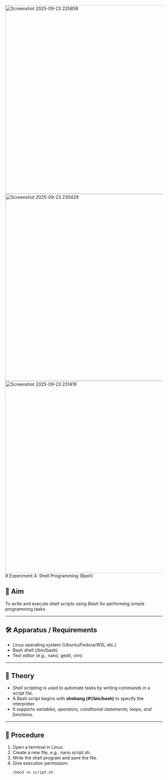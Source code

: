 <img width="824" height="601" alt="Screenshot 2025-09-23 225859" src="https://gist.github.com/user-attachments/assets/288ec2a2-07d7-48d1-884a-6c54505c4e07" />
<img width="853" height="596" alt="Screenshot 2025-09-23 230429" src="https://gist.github.com/user-attachments/assets/651dd601-0a2c-486a-8219-f2be5a700601" />
<img width="867" height="612" alt="Screenshot 2025-09-23 231419" src="https://gist.github.com/user-attachments/assets/a593839f-715e-4944-8c99-094f7c3e9de2" />
# Experiment 4: Shell Programming (Bash)

## 📝 Aim
To write and execute shell scripts using *Bash* for performing simple programming tasks.

---

## 🛠 Apparatus / Requirements
- Linux operating system (Ubuntu/Fedora/WSL etc.)  
- Bash shell (/bin/bash)  
- Text editor (e.g., nano, gedit, vim)  

---

## 📖 Theory
- *Shell scripting* is used to automate tasks by writing commands in a script file.  
- A Bash script begins with **shebang (#!/bin/bash)** to specify the interpreter.  
- It supports *variables, operators, conditional statements, loops, and functions*.  

---

## 🔬 Procedure
1. Open a terminal in Linux.  
2. Create a new file, e.g., nano script.sh.  
3. Write the shell program and save the file.  
4. Give execution permission:  
   ```bash
   chmod +x script.sh